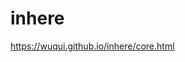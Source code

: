 # inhere

<!-- WARNING: THIS FILE WAS AUTOGENERATED! DO NOT EDIT! -->

<https://wuqui.github.io/inhere/core.html>
